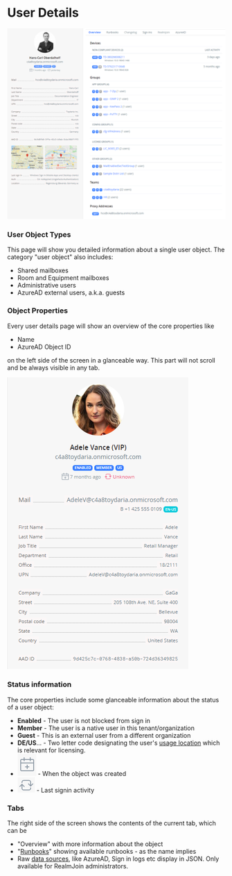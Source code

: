 # User Details

![](<../../.gitbook/assets/image (5) (1).png>)

### User Object Types

This page will show you detailed information about a single user object. The category "user object" also includes:

* Shared mailboxes
* Room and Equipment mailboxes
* Administrative users
* AzureAD external users, a.k.a. guests

### **Object Properties**

Every user details page will show an overview of the core properties like

* Name
* AzureAD Object ID

on the left side of the screen in a glanceable way. This part will not scroll and be always visible in any tab.

![Core Object Properties](<../../.gitbook/assets/image (6).png>)

### Status information

The core properties include some glanceable information about the status of a user object:

* **Enabled** - The user is not blocked from sign in
* **Member** - The user is a native user in this tenant/organization
* **Guest** - This is an external user from a different organization
* **DE/US**... - Two letter code designating the user's [usage location](https://docs.microsoft.com/en-us/azure/active-directory/enterprise-users/licensing-groups-resolve-problems#usage-location-isnt-allowed) which is relevant for licensing.
* ![](<../../.gitbook/assets/image (5).png>) - When the object was created
* ![](<../../.gitbook/assets/image (2).png>) - Last signin activity

### Tabs

The right side of the screen shows the contents of the current tab, which can be&#x20;

* "Overview" with more information about the object
* "[Runbooks](user-details.md#runbooks)" showing available runbooks - as the name implies
* Raw [data sources](user-details.md#data-sources), like AzureAD, Sign in logs etc display in JSON. Only available for RealmJoin administrators.
